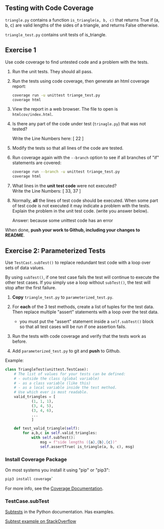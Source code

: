 ## Testing with Code Coverage

`triangle.py` contains a function `is_triangle(a, b, c)`
that returns True if (a, b, c) are valid lengths of the sides of a triangle, and returns False otherwise.

`triangle_test.py` contains unit tests of is\_triangle.

## Exercise 1

Use code coverage to find untested code and a problem with the tests.

1. Run the unit tests. They should all pass.

2. Run the tests using code coverage, then generate an html coverage report:
   ```bash
   coverage run -u unittest triange_test.py
   coverage html
   ```

3. View the report in a web browser. The file to open is `htmlcov/index.html`.

4. Is there any part of the code under test (`trinagle.py`) that was not tested?

   Write the Line Numbers here: [ 22       ]

5. Modify the tests so that all lines of the code are tested.

6. Run coverage again with the `--branch` option to see if all branches of "if" statements are covered:
   ```bash
   coverage run --branch -u unittest triange_test.py
   coverage html
   ```

7. What lines in the **unit test code** were not executed?     
   Write the Line Numbers: [ 33, 37 ]

8. Normally, **all** the lines of test code should be executed.  When some part of test code is not executed it may indicate a problem with the tests.  Explain the problem in the unit test code. (write you answer below).

   Answer: because some unittest code has an error






When done, **push your work to Github, including your changes to README**.

## Exercise 2: Parameterized Tests

Use `TestCast.subTest()` to replace redundant test code with a loop over sets of data values.  

By using `subTest()`, if one test case fails the test will continue to execute the other test cases.  If you simply use a loop without `subTest()`, the test will stop after the first failure.

1. **Copy** `triangle_test.py` to `parameterized_test.py`.

2. For **each** of the 3 test methods, create a list of tuples for the test data.  Then replace multiple "assert" statements with a loop over the test data.
   - you must put the "assert" statement inside a `self.subTest()` block so that all test cases will be run if one assertion fails.

3. Run the tests with code coverage and verify that the tests work as before.

4. Add `parameterized_test.py` to git and **push** to Github.

Example:
```python
class TriangleTest(unittest.TestCase):
    # The list of values for your tests can be defined:  
    # - outside the class (global variable)
    # - as a class variable (like this) 
    # - as a local variable inside the test method.
    # Use which ever is most readable.
    valid_triangles = [
            (1, 1, 1),
            (3, 4, 5),
            (3, 4, 6),
            ...
            ]

    def test_valid_triangle(self):
        for a,b,c in self.valid_triangles:
            with self.subTest():
                msg = f"side lengths ({a},{b},{c})"
                self.assertTrue( is_triangle(a, b, c), msg)
```


### Install Coverage Package

On most systems you install it using "pip" or "pip3": 
```bash
pip3 install coverage`
```

For more info, see the [Coverage Documentation](https://coverage.readthedocs.io/en/coverage-5.5/).

### TestCase.subTest

[Subtests](https://docs.python.org/3/library/unittest.html#distinguishing-test-iterations-using-subtests) in the Python documentation.  Has examples.

[Subtest example on StackOverflow](https://stackoverflow.com/questions/32899/how-do-you-generate-dynamic-parameterized-unit-tests-in-python)
